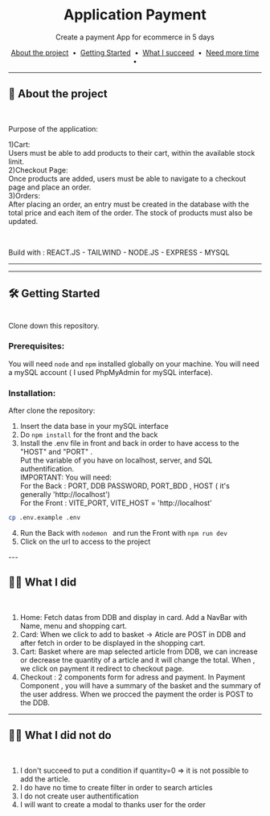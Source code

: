 <div align="center">
  
# Application Payment 

Create a payment App for ecommerce in 5 days

<p>
  <a href="#about">About the project</a> &nbsp;&bull;&nbsp;
  <a href="#getting_started">Getting Started</a> &nbsp;&bull;&nbsp;
  <a href="#usage">What I succeed</a> &nbsp;&bull;&nbsp;
  <a href="#hosting">Need more time</a> &nbsp;&bull;&nbsp;
</p>

</div>

---
<!-- ABOUT THE PROJECT -->
<div id="about">

## 📖 About the project
<br>
<p>
Purpose of the application:

1)Cart: <br>
Users must be able to add products to their cart, within the available stock limit.<br>
2)Checkout Page: <br>
Once products are added, users must be able to navigate to a checkout page and place an order.<br>
3)Orders: <br>
After placing an order, an entry must be created in the database with the total price and each item of the order. The stock of products must also be updated.<br>
</p>
<br>

Build with : REACT.JS - TAILWIND - NODE.JS - EXPRESS - MYSQL

****
---
<!-- GETTING STARTED -->
<div id="getting_started">

## 🛠 Getting Started
<br>
Clone down this repository.

<div id="prerequisites">

### Prerequisites:
You will need `node` and `npm` installed globally on your machine.
You will need a mySQL account ( I used PhpMyAdmin for mySQL interface).
</div>

<div id="installation">

### Installation:

After clone the repository:
1) Insert the data base in your mySQL interface
2) Do `npm install` for the front and the back
3) Install the .env file in front and back in order to have access to the "HOST" and "PORT" . <br>
Put the variable of you have on localhost, server, and SQL authentification.<br>
IMPORTANT: You will need:<br>
For the Back : PORT, DDB PASSWORD, PORT_BDD , HOST ( it's generally 'http://localhost')<br>
For the Front : VITE_PORT, VITE_HOST = 'http://localhost'<br>
```sh
cp .env.example .env
```
4) Run the Back with `nodemon ` and run the Front with ` npm run dev `
5) Click on the url to access to the project
</div>
</div>
---

<!-- USAGE -->
<div id="usage">

## 👩‍💻 What I did
<br>

1) Home: Fetch datas from DDB and display in card. Add a NavBar with Name, menu and shopping cart.
2) Card: When we click to add to basket -> Aticle are POST in DDB and after fetch in order to be displayed in the shopping cart.
3) Cart: Basket where are map selected article from DDB, we can increase or decrease tne quantity of a article and it will change the total. When , we click on payment it redirect to checkout page.
4) Checkout : 2 components form for adress and payment. In Payment Component , you will have a summary of the basket and the summary of the user address.  When we procced the payment the order is POST to the DDB.
</div>

----
<!-- HOSTING -->
<div id="hosting">

## 👩‍💻 What I did not do
<br>

1) I don't succeed to  put a condition if quantity=0 => it is not possible to add the article.
2) I do have no time to create filter in order to search articles
3) I do not create user authentification
4) I will want to create a modal to thanks user for the order
